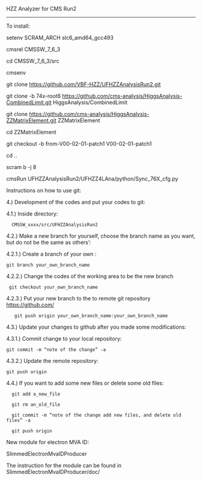 HZZ Analyzer for CMS Run2

------


To install:

setenv SCRAM_ARCH slc6_amd64_gcc493

cmsrel CMSSW_7_6_3

cd CMSSW_7_6_3/src

cmsenv

git clone https://github.com/VBF-HZZ/UFHZZAnalysisRun2.git

git clone -b 74x-root6 https://github.com/cms-analysis/HiggsAnalysis-CombinedLimit.git HiggsAnalysis/CombinedLimit

git clone https://github.com/cms-analysis/HiggsAnalysis-ZZMatrixElement.git ZZMatrixElement

cd ZZMatrixElement

git checkout -b from-V00-02-01-patch1 V00-02-01-patch1

cd ..

scram b -j 8

cmsRun UFHZZAnalysisRun2/UFHZZ4LAna/python/Sync_76X_cfg.py


Instructions on how to use git:

4.) Development of the codes and put your codes to git:

4.1.) Inside directory:

      CMSSW_xxxx/src/UFHZZAnalysisRun2

4.2.) Make a new branch for yourself, choose the branch name as you want, but do not be the same as others’:

4.2.1.) Create a branch of your own :

    git branch your_own_branch_name 

4.2.2.) Change the codes of the working area to be the new branch

     git checkout your_own_branch_name 

4.2.3.) Put your new branch to the to remote git repository https://github.com/

       git push origin your_own_branch_name:your_own_branch_name

4.3.) Update your changes to github after you made some modifications:

4.3.1.) Commit change to your local repository:

    git commit -m “note of the change” -a 

4.3.2.) Update the remote repository:

    git push origin

4.4.) If you want to add some new files or delete some old files:

      git add a_new_file

      git rm an_old_file

      git commit -m “note of the change add new files, and delete old files” -a

      git push origin 

New module for electron MVA ID:

SlimmedElectronMvaIDProducer

The instruction for the module can be found in 
SlimmedElectronMvaIDProducer/doc/

